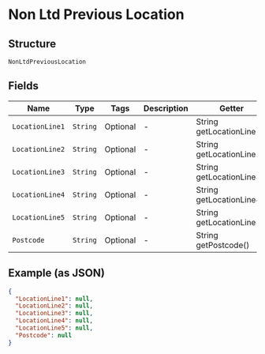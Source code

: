 
# Non Ltd Previous Location

## Structure

`NonLtdPreviousLocation`

## Fields

| Name | Type | Tags | Description | Getter | Setter |
|  --- | --- | --- | --- | --- | --- |
| `LocationLine1` | `String` | Optional | - | String getLocationLine1() | setLocationLine1(String locationLine1) |
| `LocationLine2` | `String` | Optional | - | String getLocationLine2() | setLocationLine2(String locationLine2) |
| `LocationLine3` | `String` | Optional | - | String getLocationLine3() | setLocationLine3(String locationLine3) |
| `LocationLine4` | `String` | Optional | - | String getLocationLine4() | setLocationLine4(String locationLine4) |
| `LocationLine5` | `String` | Optional | - | String getLocationLine5() | setLocationLine5(String locationLine5) |
| `Postcode` | `String` | Optional | - | String getPostcode() | setPostcode(String postcode) |

## Example (as JSON)

```json
{
  "LocationLine1": null,
  "LocationLine2": null,
  "LocationLine3": null,
  "LocationLine4": null,
  "LocationLine5": null,
  "Postcode": null
}
```

